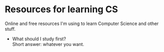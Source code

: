 # Resources for learning CS
Online and free resources I'm using to learn Computer Science and other stuff.

- What should I study first? <br>
Short answer: whatever you want.